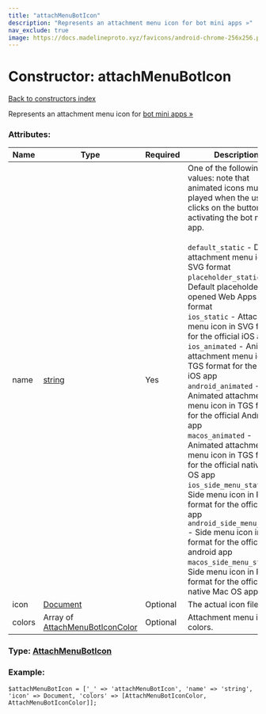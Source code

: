 ```yaml
---
title: "attachMenuBotIcon"
description: "Represents an attachment menu icon for bot mini apps »"
nav_exclude: true
image: https://docs.madelineproto.xyz/favicons/android-chrome-256x256.png
---
```

# Constructor: attachMenuBotIcon  
[Back to constructors index](/API_docs/constructors/index.html)



Represents an attachment menu icon for [bot mini apps »](https://core.telegram.org/api/bots/attach)

### Attributes:

| Name     |    Type       | Required | Description |
|----------|---------------|----------|-------------|
|name|[string](/API_docs/types/string.html) | Yes|One of the following values: note that animated icons must be played when the user clicks on the button, activating the bot mini app. <br><br>`default_static` \- Default attachment menu icon in SVG format <br>`placeholder_static` \- Default placeholder for opened Web Apps in SVG format <br>`ios_static` \- Attachment menu icon in SVG format for the official iOS app <br>`ios_animated` \- Animated attachment menu icon in TGS format for the official iOS app <br>`android_animated` \- Animated attachment menu icon in TGS format for the official Android app <br>`macos_animated` \- Animated attachment menu icon in TGS format for the official native Mac OS app <br>`ios_side_menu_static` \- Side menu icon in PNG format for the official iOS app <br>`android_side_menu_static` \- Side menu icon in SVG format for the official android app <br>`macos_side_menu_static` \- Side menu icon in PNG format for the official native Mac OS app|
|icon|[Document](/API_docs/types/Document.html) | Optional|The actual icon file.|
|colors|Array of [AttachMenuBotIconColor](/API_docs/types/AttachMenuBotIconColor.html) | Optional|Attachment menu icon colors.|



### Type: [AttachMenuBotIcon](/API_docs/types/AttachMenuBotIcon.html)


### Example:

```
$attachMenuBotIcon = ['_' => 'attachMenuBotIcon', 'name' => 'string', 'icon' => Document, 'colors' => [AttachMenuBotIconColor, AttachMenuBotIconColor]];
```  
